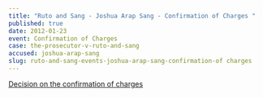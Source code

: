 ```yaml
---
title: "Ruto and Sang - Joshua Arap Sang - Confirmation of Charges "
published: true
date: 2012-01-23
event: Confirmation of Charges
case: the-prosecutor-v-ruto-and-sang
accused: joshua-arap-sang
slug: ruto-and-sang-events-joshua-arap-sang-confirmation-of charges
---
```


[Decision on the confirmation of charges](http://www.icc-cpi.int/iccdocs/doc/doc1314535.pdf)

